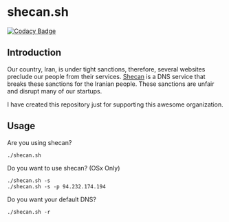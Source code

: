 # shecan.sh
[![Codacy Badge](https://api.codacy.com/project/badge/Grade/ecf4e8dbbda946b391b3af82c42ab257)](https://www.codacy.com/app/1995parham/shecan.sh?utm_source=github.com&amp;utm_medium=referral&amp;utm_content=1995parham/shecan.sh&amp;utm_campaign=Badge_Grade)

## Introduction
Our country, Iran, is under tight sanctions, therefore, several websites preclude our people from their services.
[Shecan](http://shecan.ir/) is a DNS service that breaks these sanctions for the Iranian people.
These sanctions are unfair and disrupt many of our startups.

I have created this repository just for supporting this awesome organization.

## Usage
Are you using shecan?
```sh
./shecan.sh
```

Do you want to use shecan? (OSx Only)
```
./shecan.sh -s
./shecan.sh -s -p 94.232.174.194
```

Do you want your default DNS?
```
./shecan.sh -r
```
